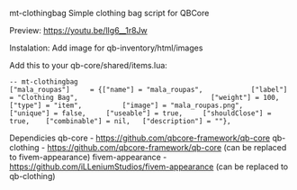 mt-clothingbag
Simple clothing bag script for QBCore

Preview:
https://youtu.be/lIg6__1r8Jw

Instalation:
Add image for qb-inventory/html/images

Add this to your qb-core/shared/items.lua:

	-- mt-clothingbag
	["mala_roupas"]  	= {["name"] = "mala_roupas", 			["label"] = "Clothing Bag", 								["weight"] = 100, 		["type"] = "item", 			["image"] = "mala_roupas.png", 				["unique"] = false, 	["useable"] = true, 	["shouldClose"] = true,    ["combinable"] = nil,   ["description"] = ""},

Dependicies
qb-core - https://github.com/qbcore-framework/qb-core
qb-clothing - https://github.com/qbcore-framework/qb-core (can be replaced to fivem-appearance)
fivem-appearance - https://github.com/iLLeniumStudios/fivem-appearance (can be replaced to qb-clothing)
